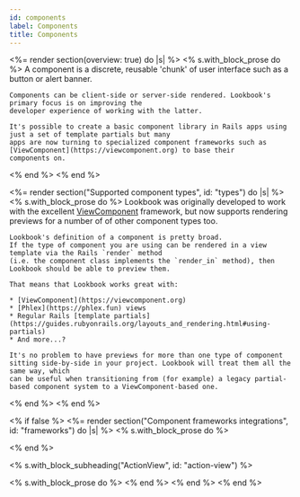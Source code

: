 ```yaml
---
id: components
label: Components
title: Components
---
```


<%= render section(overview: true) do |s| %>
  <% s.with_block_prose do %>
    A component is a discrete, reusable 'chunk' of user interface such as a button or alert banner. 

    Components can be client-side or server-side rendered. Lookbook's primary focus is on improving the 
    developer experience of working with the latter.

    It's possible to create a basic component library in Rails apps using just a set of template partials but many
    apps are now turning to specialized component frameworks such as [ViewComponent](https://viewcomponent.org) to base their
    components on.
  <% end %>
<% end %>

<%= render section("Supported component types", id: "types") do |s| %>
  <% s.with_block_prose do %>
    Lookbook was originally developed to work with the excellent [ViewComponent](https://viewcomponent.org) framework,
    but now supports rendering previews for a number of of other component types too.

    Lookbook's definition of a component is pretty broad.
    If the type of component you are using can be rendered in a view template via the Rails `render` method
    (i.e. the component class implements the `render_in` method), then Lookbook should be able to preview them.

    That means that Lookbook works great with:
    
    * [ViewComponent](https://viewcomponent.org)
    * [Phlex](https://phlex.fun) views
    * Regular Rails [template partials](https://guides.rubyonrails.org/layouts_and_rendering.html#using-partials)
    * And more...?

    It's no problem to have previews for more than one type of component sitting side-by-side in your project. Lookbook will treat them all the same way, which
    can be useful when transitioning from (for example) a legacy partial-based component system to a ViewComponent-based one.
  <% end %>
<% end %>

<% if false %>
<%= render section("Component frameworks integrations", id: "frameworks") do |s| %>
  <% s.with_block_prose do %>
    
  <% end %>

  <% s.with_block_subheading("ActionView", id: "action-view") %>

  <% s.with_block_prose do %>
  <% end %>
<% end %>
<% end %>
